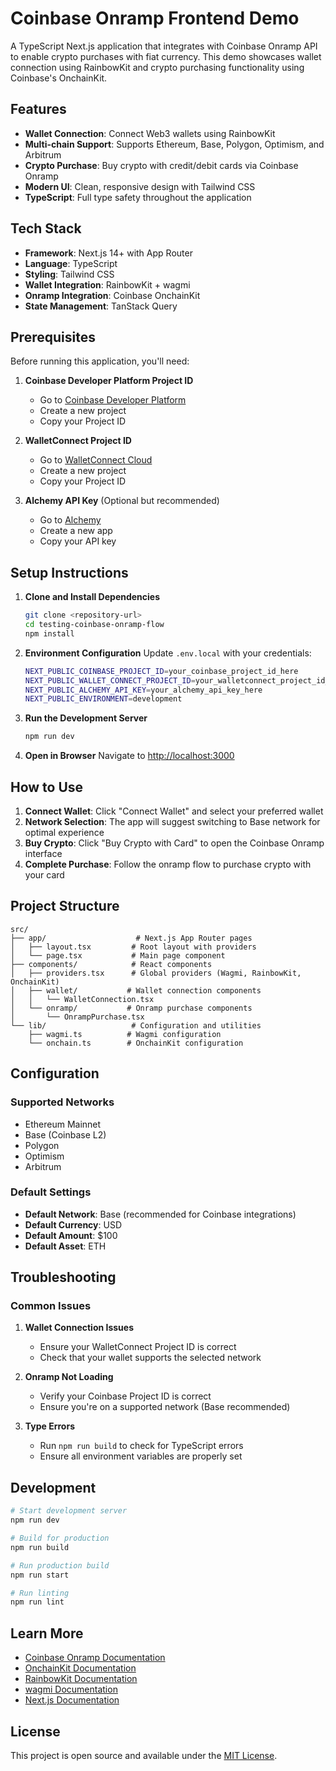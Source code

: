 # Coinbase Onramp Frontend Demo

A TypeScript Next.js application that integrates with Coinbase Onramp API to enable crypto purchases with fiat currency. This demo showcases wallet connection using RainbowKit and crypto purchasing functionality using Coinbase's OnchainKit.

## Features

- **Wallet Connection**: Connect Web3 wallets using RainbowKit
- **Multi-chain Support**: Supports Ethereum, Base, Polygon, Optimism, and Arbitrum
- **Crypto Purchase**: Buy crypto with credit/debit cards via Coinbase Onramp
- **Modern UI**: Clean, responsive design with Tailwind CSS
- **TypeScript**: Full type safety throughout the application

## Tech Stack

- **Framework**: Next.js 14+ with App Router
- **Language**: TypeScript
- **Styling**: Tailwind CSS
- **Wallet Integration**: RainbowKit + wagmi
- **Onramp Integration**: Coinbase OnchainKit
- **State Management**: TanStack Query

## Prerequisites

Before running this application, you'll need:

1. **Coinbase Developer Platform Project ID**
   - Go to [Coinbase Developer Platform](https://portal.cdp.coinbase.com/)
   - Create a new project
   - Copy your Project ID

2. **WalletConnect Project ID**
   - Go to [WalletConnect Cloud](https://cloud.walletconnect.com/)
   - Create a new project
   - Copy your Project ID

3. **Alchemy API Key** (Optional but recommended)
   - Go to [Alchemy](https://www.alchemy.com/)
   - Create a new app
   - Copy your API key

## Setup Instructions

1. **Clone and Install Dependencies**
   ```bash
   git clone <repository-url>
   cd testing-coinbase-onramp-flow
   npm install
   ```

2. **Environment Configuration**
   Update `.env.local` with your credentials:
   ```bash
   NEXT_PUBLIC_COINBASE_PROJECT_ID=your_coinbase_project_id_here
   NEXT_PUBLIC_WALLET_CONNECT_PROJECT_ID=your_walletconnect_project_id_here
   NEXT_PUBLIC_ALCHEMY_API_KEY=your_alchemy_api_key_here
   NEXT_PUBLIC_ENVIRONMENT=development
   ```

3. **Run the Development Server**
   ```bash
   npm run dev
   ```

4. **Open in Browser**
   Navigate to [http://localhost:3000](http://localhost:3000)

## How to Use

1. **Connect Wallet**: Click "Connect Wallet" and select your preferred wallet
2. **Network Selection**: The app will suggest switching to Base network for optimal experience
3. **Buy Crypto**: Click "Buy Crypto with Card" to open the Coinbase Onramp interface
4. **Complete Purchase**: Follow the onramp flow to purchase crypto with your card

## Project Structure

```
src/
├── app/                    # Next.js App Router pages
│   ├── layout.tsx         # Root layout with providers
│   └── page.tsx           # Main page component
├── components/            # React components
│   ├── providers.tsx      # Global providers (Wagmi, RainbowKit, OnchainKit)
│   ├── wallet/           # Wallet connection components
│   │   └── WalletConnection.tsx
│   └── onramp/           # Onramp purchase components
│       └── OnrampPurchase.tsx
└── lib/                   # Configuration and utilities
    ├── wagmi.ts          # Wagmi configuration
    └── onchain.ts        # OnchainKit configuration
```

## Configuration

### Supported Networks
- Ethereum Mainnet
- Base (Coinbase L2)
- Polygon
- Optimism
- Arbitrum

### Default Settings
- **Default Network**: Base (recommended for Coinbase integrations)
- **Default Currency**: USD
- **Default Amount**: $100
- **Default Asset**: ETH

## Troubleshooting

### Common Issues

1. **Wallet Connection Issues**
   - Ensure your WalletConnect Project ID is correct
   - Check that your wallet supports the selected network

2. **Onramp Not Loading**
   - Verify your Coinbase Project ID is correct
   - Ensure you're on a supported network (Base recommended)

3. **Type Errors**
   - Run `npm run build` to check for TypeScript errors
   - Ensure all environment variables are properly set

## Development

```bash
# Start development server
npm run dev

# Build for production
npm run build

# Run production build
npm run start

# Run linting
npm run lint
```

## Learn More

- [Coinbase Onramp Documentation](https://docs.cdp.coinbase.com/onramp-&-offramp/introduction/welcome)
- [OnchainKit Documentation](https://onchainkit.xyz/)
- [RainbowKit Documentation](https://rainbowkit.com/)
- [wagmi Documentation](https://wagmi.sh/)
- [Next.js Documentation](https://nextjs.org/docs)

## License

This project is open source and available under the [MIT License](LICENSE).
